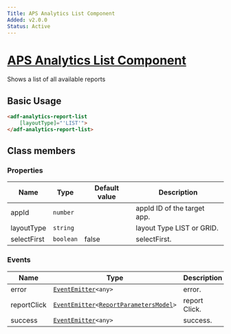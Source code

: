 ```yaml
---
Title: APS Analytics List Component
Added: v2.0.0
Status: Active
---
```


# [APS Analytics List Component](../../../lib/insights/src/lib/analytics-process/components/analytics-report-list.component.ts "Defined in analytics-report-list.component.ts")

Shows a list of all available reports

## Basic Usage

```html
<adf-analytics-report-list
    [layoutType]="'LIST'">
</adf-analytics-report-list>
```

## Class members

### Properties

| Name | Type | Default value | Description |
| ---- | ---- | ------------- | ----------- |
| appId | `number` |  | appId ID of the target app. |
| layoutType | `string` |  | layout Type LIST or GRID. |
| selectFirst | `boolean` | false | selectFirst. |

### Events

| Name | Type | Description |
| ---- | ---- | ----------- |
| error | [`EventEmitter`](https://angular.io/api/core/EventEmitter)`<any>` | error. |
| reportClick | [`EventEmitter`](https://angular.io/api/core/EventEmitter)`<`[`ReportParametersModel`](../../../lib/insights/src/lib/diagram/models/report/report-parameters.model.ts)`>` | report Click. |
| success | [`EventEmitter`](https://angular.io/api/core/EventEmitter)`<any>` | success. |

